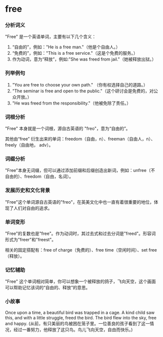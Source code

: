 # free

### 分析词义

  

"Free" 是一个英语单词，主要有以下几个含义：

  

1.  “自由的”，例如："He is a free man."（他是个自由人。）
2.  “免费的”，例如："This is a free service."（这是个免费的服务。）
3.  作为动词，意为“释放”，例如:"She was freed from jail."（她被释放出狱。）

  

### 列举例句

  

1.  "You are free to choose your own path." （你有权选择自己的道路。）
2.  "The seminar is free and open to the public."（这个研讨会是免费的，对公众开放。）
3.  "He was freed from the responsibility."（他被免除了责任。）

  

### 词根分析

  

"Free" 本身就是一个词根，源自古英语的 "freo"，意为“自由的”。

  

其他由“free” 衍生出来的单词：freedom（自由，n）、freeman（自由人，n）、freely（自由地， adv）。

  

### 词缀分析

  

"Free"本身无词缀，但可以通过添加前缀和后缀创造出新词，例如：unfree（不自由的）、freedom（自由，名词）。

  

### 发展历史和文化背景

  

"Free"这个单词源自古英语的"freo"，在英美文化中也一直有着很重要的地位，体现了人们对自由的追求。

  

### 单词变形

  

"Free"的复数也是"free"。作为动词时，其过去式和过去分词是"freed"。形容词形式为"freer"和"freest"。

  

相关的固定搭配有：free of charge（免费的）、free time（空闲时间）、set free（释放）。

  

### 记忆辅助

  

"Free" 这个单词相对简单，你可以想象一个被释放的鸽子，飞向天空，这个画面可以帮助记忆该词的“自由的、释放”的意思。

  

### 小故事

  

Once upon a time, a beautiful bird was trapped in a cage. A kind child saw this, and with a little struggle, freed the bird. The bird flew into the sky, free and happy. (从前，有只美丽的鸟被困在笼子里。一位善良的孩子看到了这一情况，经过一番努力，他释放了这只鸟。鸟儿飞向天空，自由而快乐。)
